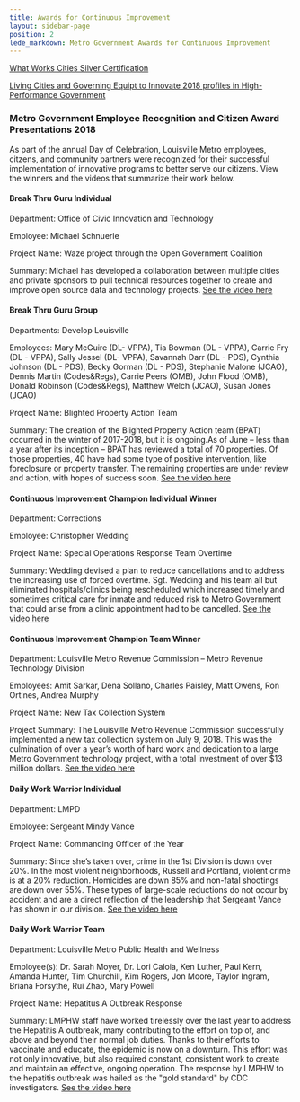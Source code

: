```yaml
---
title: Awards for Continuous Improvement
layout: sidebar-page
position: 2
lede_markdown: Metro Government Awards for Continuous Improvement
---
```


[What Works Cities Silver Certification](https://medium.com/what-works-cities-certification/louisville-a-data-savvy-approach-from-louielab-to-louiestat-6801da2b3d5a?_sm_au_=iZVPf5QL1DrpHSfQ)

[Living Cities and Governing Equipt to Innovate 2018 profiles in High-Performance Government](http://www.governing.com/equipt/cities-make-progress-face-continuing-challenges-in-governing-well-survey.html?_sm_au_=iZVPf5QL1DrpHSfQ)

### Metro Government Employee Recognition and Citizen Award Presentations 2018

As part of the annual Day of Celebration, Louisville Metro employees, citzens, and community partners were recognized for their successful implementation of innovative programs to better serve our citizens. View the winners and the videos that summarize their work below.

#### Break Thru Guru Individual

Department: Office of Civic Innovation and Technology 

Employee: Michael Schnuerle 

Project Name: Waze project through the Open Government Coalition  

Summary: Michael has developed a collaboration between multiple cities and private sponsors to pull technical resources together to create and improve open source data and technology projects. [See the video here](https://www.youtube.com/watch?v=I7EGXCgIaLY&list=PL6won4yJDZObzVnGHXeRowOG2tPx3GuXT&index=7&t=0s) 

#### Break Thru Guru Group

Departments: Develop Louisville 

Employees: Mary McGuire (DL- VPPA), Tia Bowman (DL - VPPA), Carrie Fry (DL - VPPA), Sally Jessel (DL- VPPA), Savannah Darr (DL - PDS), Cynthia Johnson (DL - PDS), Becky Gorman (DL - PDS), Stephanie Malone (JCAO), Dennis Martin (Codes&Regs), Carrie Peers (OMB), John Flood (OMB), Donald Robinson (Codes&Regs), Matthew Welch (JCAO), Susan Jones (JCAO)

Project Name: Blighted Property Action Team  

Summary: The creation of the Blighted Property Action team (BPAT) occurred in the winter of 2017-2018, but it is ongoing.As of June – less than a year after its inception – BPAT has reviewed a total of 70 properties. Of those properties, 40 have had some type of positive intervention, like foreclosure or property transfer. The remaining properties are under review and action, with hopes of success soon. [See the video here](?)

#### Continuous Improvement Champion Individual Winner

Department: Corrections  

Employee: Christopher Wedding

Project Name: Special Operations Response Team Overtime 

Summary: Wedding devised a plan to reduce cancellations and to address the increasing use of forced overtime. Sgt. Wedding and his team all but eliminated hospitals/clinics being rescheduled which increased timely and sometimes critical care for inmate and reduced risk to Metro Government that could arise from a clinic appointment had to be cancelled. [See the video here](https://www.youtube.com/watch?v=IMBs-X3_ZTs&t=0s&index=4&list=PL6won4yJDZObzVnGHXeRowOG2tPx3GuXT)

#### Continuous Improvement Champion Team Winner

Department: Louisville Metro Revenue Commission – Metro Revenue Technology Division

Employees: Amit Sarkar, Dena Sollano, Charles Paisley, Matt Owens, Ron Ortines, Andrea Murphy 

Project Name: New Tax Collection System 

Project Summary: The Louisville Metro Revenue Commission successfully implemented a new tax collection system on July 9, 2018.  This was the culmination of over a year’s worth of hard work and dedication to a large Metro Government technology project, with a total investment of over $13 million dollars. [See the video here](?)

#### Daily Work Warrior Individual

Department: LMPD

Employee: Sergeant Mindy Vance

Project Name:  Commanding Officer of the Year

Summary: Since she’s taken over, crime in the 1st Division is down over 20%. In the most violent neighborhoods, Russell and Portland, violent crime is at a 20% reduction.  Homicides are down 85% and non-fatal shootings are down over 55%. These types of large-scale reductions do not occur by accident and are a direct reflection of the leadership that Sergeant Vance has shown in our division.  [See the video here](https://www.youtube.com/watch?v=M0IILz5x38Y&t=0s&index=3&list=PL6won4yJDZObzVnGHXeRowOG2tPx3GuXT)

#### Daily Work Warrior Team

Department: Louisville Metro Public Health and Wellness

Employee(s): Dr. Sarah Moyer, Dr. Lori Caloia, Ken Luther, Paul Kern, Amanda Hunter, Tim Churchill, Kim Rogers, Jon Moore, Taylor Ingram, Briana Forsythe, Rui Zhao, Mary Powell 

Project Name: Hepatitus A Outbreak Response  

Summary: LMPHW staff have worked tirelessly over the last year to address the Hepatitis A outbreak, many contributing to the effort on top of, and above and beyond their normal job duties.  Thanks to their efforts to vaccinate and educate, the epidemic is now on a downturn. This effort was not only innovative, but also required constant, consistent work to create and maintain an effective, ongoing operation. The response by LMPHW to the hepatitis outbreak was hailed as the "gold standard" by CDC investigators. [See the video here](https://www.youtube.com/watch?v=LVLXgaDSOUA&t=0s&index=2&list=PL6won4yJDZObzVnGHXeRowOG2tPx3GuXT)
  
